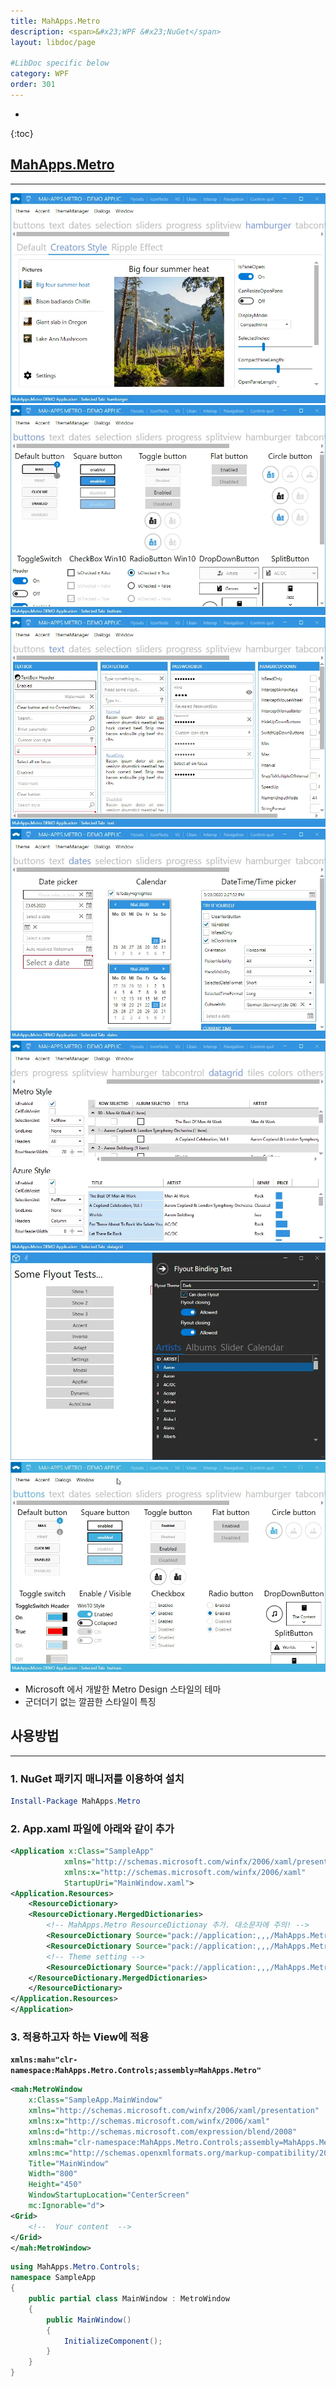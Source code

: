 ```yaml
---
title: MahApps.Metro
description: <span>&#x23;WPF &#x23;NuGet</span>
layout: libdoc/page

#LibDoc specific below
category: WPF
order: 301
---
```

* 
{:toc}

## [**MahApps.Metro**](https://github.com/MahApps/MahApps.Metro)
---
![MahApps.Metro_1](/assets/docs/300_WPF/301/1.webp)
![MahApps.Metro_2](/assets/docs/300_WPF/301/2.webp)
![MahApps.Metro_3](/assets/docs/300_WPF/301/3.webp)
![MahApps.Metro_4](/assets/docs/300_WPF/301/4.webp)
![MahApps.Metro_5](/assets/docs/300_WPF/301/5.webp)
![MahApps.Metro_6](/assets/docs/300_WPF/301/6.webp)
![MahApps.Metro_7](/assets/docs/300_WPF/301/7.webp)

* Microsoft 에서 개발한 Metro Design 스타일의 테마
* 군더더기 없는 깔끔한 스타일이 특징

## **사용방법**
---
### 1. NuGet 패키지 매니저를 이용하여 설치
```powershell
Install-Package MahApps.Metro
```

### 2. App.xaml 파일에 아래와 같이 추가
```xml
<Application x:Class="SampleApp"
            xmlns="http://schemas.microsoft.com/winfx/2006/xaml/presentation"
            xmlns:x="http://schemas.microsoft.com/winfx/2006/xaml"
            StartupUri="MainWindow.xaml">
<Application.Resources>
    <ResourceDictionary>
    <ResourceDictionary.MergedDictionaries>
        <!-- MahApps.Metro ResourceDictionay 추가. 대소문자에 주의! -->
        <ResourceDictionary Source="pack://application:,,,/MahApps.Metro;component/Styles/Controls.xaml" />
        <ResourceDictionary Source="pack://application:,,,/MahApps.Metro;component/Styles/Fonts.xaml" />
        <!-- Theme setting -->
        <ResourceDictionary Source="pack://application:,,,/MahApps.Metro;component/Styles/Themes/Light.Blue.xaml" />
    </ResourceDictionary.MergedDictionaries>
    </ResourceDictionary>
</Application.Resources>
</Application>
```
### 3. 적용하고자 하는 View에 적용

**`xmlns:mah="clr-namespace:MahApps.Metro.Controls;assembly=MahApps.Metro"`**

```xml
<mah:MetroWindow 
    x:Class="SampleApp.MainWindow"
    xmlns="http://schemas.microsoft.com/winfx/2006/xaml/presentation"
    xmlns:x="http://schemas.microsoft.com/winfx/2006/xaml"
    xmlns:d="http://schemas.microsoft.com/expression/blend/2008"
    xmlns:mah="clr-namespace:MahApps.Metro.Controls;assembly=MahApps.Metro"
    xmlns:mc="http://schemas.openxmlformats.org/markup-compatibility/2006"
    Title="MainWindow"
    Width="800"
    Height="450"
    WindowStartupLocation="CenterScreen"
    mc:Ignorable="d">
<Grid>
    <!--  Your content  -->
</Grid>
</mah:MetroWindow>
```

```csharp
using MahApps.Metro.Controls;
namespace SampleApp
{
    public partial class MainWindow : MetroWindow
    {
        public MainWindow()
        {
            InitializeComponent();
        }
    }
}
```